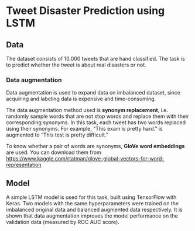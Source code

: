 # Tweet Disaster Prediction using LSTM

## Data
The dataset consists of 10,000 tweets that are hand classified. The task is to predict whether the tweet is about real disasters or not.

### Data augmentation
Data augmentation is used to expand data on imbalanced dataset, since acquiring and labeling data is expensive and time-consuming.

The data augmentation method used is **synonym replacement**, i.e. randomly sample words that are not stop words and replace them with their corresponding synonyms. 
In this task, each tweet has two words replaced using their synonyms. For example, “This exam is pretty hard.” is augmented to “This test is pretty difficult.”

To know whether a pair of words are synonyms, **GloVe word embeddings** are used. You can download them from https://www.kaggle.com/rtatman/glove-global-vectors-for-word-representation

## Model
A simple LSTM model is used for this task, built using TensorFlow with Keras. Two models with the same hyperparameters were trained on the imbalanced original data and balanced augmented data respectively. It is shown that data augmentation improves the model performance on the validation data (measured by ROC AUC score).
